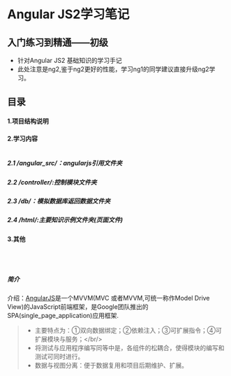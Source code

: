 Angular JS2学习笔记
=
入门练习到精通——初级
-
* 针对Angular JS2 基础知识的学习手记
* 此处注意是ng2,鉴于ng2更好的性能，学习ng1的同学建议直接升级ng2学习。  

##  目录<br/>
#### 1.项目结构说明<br/>
#### 2.学习内容<br/><br/>
##### 2.1 /angular_src/：angularjs引用文件夹<br/>
##### 2.2 /controller/:控制模块文件夹<br/>
##### 2.3 /db/：模拟数据库返回数据文件夹<br/>
##### 2.4 /html/:主要知识示例文件夹(页面文件)<br/>
#### 3.其他
<br/><br/>
#####  简介<br/>
介绍：[AngularJS](https://docs.angularjs.org/)是一个MVVM(MVC 或者MVVM,可统一称作Model Drive View)的JavaScript前端框架，是Google团队推出的SPA(single_page_application)应用框架.

> * 主要特点为：①双向数据绑定；②依赖注入；③可扩展指令；④可扩展模块与服务；</br/>
> * 将测试与应用程序编写同等中是，各组件的松耦合，使得模块的编写和测试可同时进行。
> * 数据与视图分离：便于数据复用和项目后期维护、扩展。
